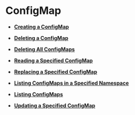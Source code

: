 # ConfigMap<a name="cce_02_0168"></a>

-   **[Creating a ConfigMap](creating-a-configmap.md)**  

-   **[Deleting a ConfigMap](deleting-a-configmap.md)**  

-   **[Deleting All ConfigMaps](deleting-all-configmaps.md)**  

-   **[Reading a Specified ConfigMap](reading-a-specified-configmap.md)**  

-   **[Replacing a Specified ConfigMap](replacing-a-specified-configmap.md)**  

-   **[Listing ConfigMaps in a Specified Namespace](listing-configmaps-in-a-specified-namespace.md)**  

-   **[Listing ConfigMaps](listing-configmaps.md)**  

-   **[Updating a Specified ConfigMap](updating-a-specified-configmap.md)**  


